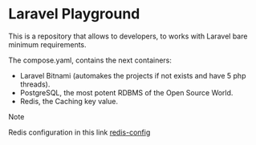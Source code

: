 # Laravel Playground

This is a repository that allows to developers, to works with Laravel bare minimum requirements.

The compose.yaml, contains the next containers:
- Laravel Bitnami (automakes the projects if not exists and have 5 php threads).
- PostgreSQL, the most potent RDBMS of the Open Source World.
- Redis, the Caching key value.


> [!NOTE]  
> Redis configuration in this link [redis-config](https://laravel.com/docs/11.x/redis#configuration)
